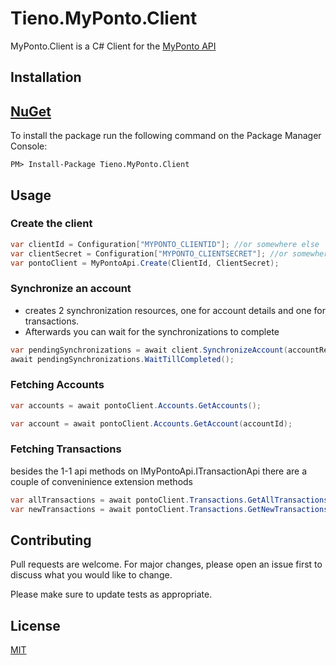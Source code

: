 # Tieno.MyPonto.Client

MyPonto.Client is a  C# Client for the [MyPonto API](https://documentation.myponto.com/api)

## Installation

## [NuGet](https://www.nuget.org/packages/Tieno.MyPonto.Client/)
To install the package run the following command on the Package Manager Console:

```
PM> Install-Package Tieno.MyPonto.Client
```

## Usage

### Create the client
```c#
var clientId = Configuration["MYPONTO_CLIENTID"]; //or somewhere else
var clientSecret = Configuration["MYPONTO_CLIENTSECRET"]; //or somewhere else
var pontoClient = MyPontoApi.Create(ClientId, ClientSecret);
```


### Synchronize an account
- creates 2 synchronization resources, one for account details and one for transactions.
- Afterwards you can wait for the synchronizations to complete

```c#
var pendingSynchronizations = await client.SynchronizeAccount(accountResource.Id);
await pendingSynchronizations.WaitTillCompleted();
```

### Fetching Accounts
```C#
var accounts = await pontoClient.Accounts.GetAccounts();

var account = await pontoClient.Accounts.GetAccount(accountId);
```


### Fetching Transactions
besides the 1-1 api methods on IMyPontoApi.ITransactionApi
there are a couple of conveninience extension methods
```C#
var allTransactions = await pontoClient.Transactions.GetAllTransactions();
var newTransactions = await pontoClient.Transactions.GetNewTransactions(accountId, lastKnownTransactionId);
```


## Contributing
Pull requests are welcome. For major changes, please open an issue first to discuss what you would like to change.

Please make sure to update tests as appropriate.

## License
[MIT](https://choosealicense.com/licenses/mit/)
